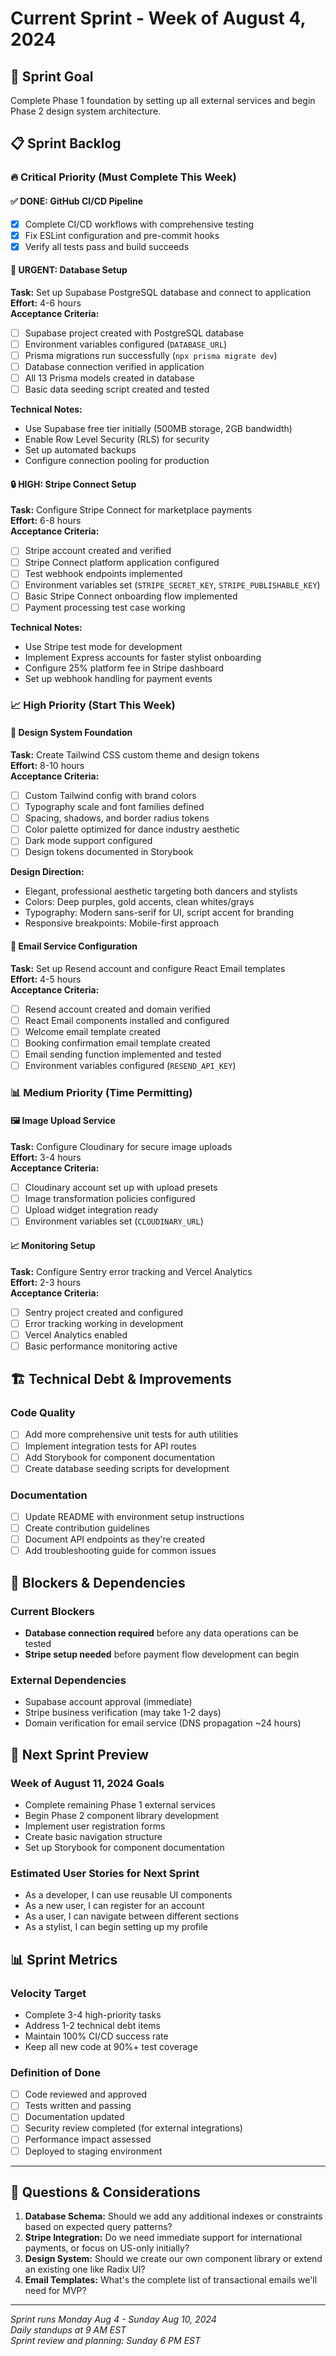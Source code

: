 # Current Sprint - Week of August 4, 2024

## 🎯 Sprint Goal

Complete Phase 1 foundation by setting up all external services and begin Phase 2 design system architecture.

## 📋 Sprint Backlog

### 🔥 Critical Priority (Must Complete This Week)

#### ✅ DONE: GitHub CI/CD Pipeline

- [x] Complete CI/CD workflows with comprehensive testing
- [x] Fix ESLint configuration and pre-commit hooks
- [x] Verify all tests pass and build succeeds

#### 🚨 URGENT: Database Setup

**Task:** Set up Supabase PostgreSQL database and connect to application  
**Effort:** 4-6 hours  
**Acceptance Criteria:**

- [ ] Supabase project created with PostgreSQL database
- [ ] Environment variables configured (`DATABASE_URL`)
- [ ] Prisma migrations run successfully (`npx prisma migrate dev`)
- [ ] Database connection verified in application
- [ ] All 13 Prisma models created in database
- [ ] Basic data seeding script created and tested

**Technical Notes:**

- Use Supabase free tier initially (500MB storage, 2GB bandwidth)
- Enable Row Level Security (RLS) for security
- Set up automated backups
- Configure connection pooling for production

#### 🔒 HIGH: Stripe Connect Setup

**Task:** Configure Stripe Connect for marketplace payments  
**Effort:** 6-8 hours  
**Acceptance Criteria:**

- [ ] Stripe account created and verified
- [ ] Stripe Connect platform application configured
- [ ] Test webhook endpoints implemented
- [ ] Environment variables set (`STRIPE_SECRET_KEY`, `STRIPE_PUBLISHABLE_KEY`)
- [ ] Basic Stripe Connect onboarding flow implemented
- [ ] Payment processing test case working

**Technical Notes:**

- Use Stripe test mode for development
- Implement Express accounts for faster stylist onboarding
- Configure 25% platform fee in Stripe dashboard
- Set up webhook handling for payment events

### 📈 High Priority (Start This Week)

#### 🎨 Design System Foundation

**Task:** Create Tailwind CSS custom theme and design tokens  
**Effort:** 8-10 hours  
**Acceptance Criteria:**

- [ ] Custom Tailwind config with brand colors
- [ ] Typography scale and font families defined
- [ ] Spacing, shadows, and border radius tokens
- [ ] Color palette optimized for dance industry aesthetic
- [ ] Dark mode support configured
- [ ] Design tokens documented in Storybook

**Design Direction:**

- Elegant, professional aesthetic targeting both dancers and stylists
- Colors: Deep purples, gold accents, clean whites/grays
- Typography: Modern sans-serif for UI, script accent for branding
- Responsive breakpoints: Mobile-first approach

#### 📧 Email Service Configuration

**Task:** Set up Resend account and configure React Email templates  
**Effort:** 4-5 hours  
**Acceptance Criteria:**

- [ ] Resend account created and domain verified
- [ ] React Email components installed and configured
- [ ] Welcome email template created
- [ ] Booking confirmation email template created
- [ ] Email sending function implemented and tested
- [ ] Environment variables configured (`RESEND_API_KEY`)

### 📊 Medium Priority (Time Permitting)

#### 🖼️ Image Upload Service

**Task:** Configure Cloudinary for secure image uploads  
**Effort:** 3-4 hours  
**Acceptance Criteria:**

- [ ] Cloudinary account set up with upload presets
- [ ] Image transformation policies configured
- [ ] Upload widget integration ready
- [ ] Environment variables set (`CLOUDINARY_URL`)

#### 📈 Monitoring Setup

**Task:** Configure Sentry error tracking and Vercel Analytics  
**Effort:** 2-3 hours  
**Acceptance Criteria:**

- [ ] Sentry project created and configured
- [ ] Error tracking working in development
- [ ] Vercel Analytics enabled
- [ ] Basic performance monitoring active

## 🏗️ Technical Debt & Improvements

### Code Quality

- [ ] Add more comprehensive unit tests for auth utilities
- [ ] Implement integration tests for API routes
- [ ] Add Storybook for component documentation
- [ ] Create database seeding scripts for development

### Documentation

- [ ] Update README with environment setup instructions
- [ ] Create contribution guidelines
- [ ] Document API endpoints as they're created
- [ ] Add troubleshooting guide for common issues

## 🚧 Blockers & Dependencies

### Current Blockers

- **Database connection required** before any data operations can be tested
- **Stripe setup needed** before payment flow development can begin

### External Dependencies

- Supabase account approval (immediate)
- Stripe business verification (may take 1-2 days)
- Domain verification for email service (DNS propagation ~24 hours)

## 📅 Next Sprint Preview

### Week of August 11, 2024 Goals

- Complete remaining Phase 1 external services
- Begin Phase 2 component library development
- Implement user registration forms
- Create basic navigation structure
- Set up Storybook for component documentation

### Estimated User Stories for Next Sprint

- As a developer, I can use reusable UI components
- As a new user, I can register for an account
- As a user, I can navigate between different sections
- As a stylist, I can begin setting up my profile

## 📊 Sprint Metrics

### Velocity Target

- Complete 3-4 high-priority tasks
- Address 1-2 technical debt items
- Maintain 100% CI/CD success rate
- Keep all new code at 90%+ test coverage

### Definition of Done

- [ ] Code reviewed and approved
- [ ] Tests written and passing
- [ ] Documentation updated
- [ ] Security review completed (for external integrations)
- [ ] Performance impact assessed
- [ ] Deployed to staging environment

---

## 🤔 Questions & Considerations

1. **Database Schema:** Should we add any additional indexes or constraints based on expected query patterns?
2. **Stripe Integration:** Do we need immediate support for international payments, or focus on US-only initially?
3. **Design System:** Should we create our own component library or extend an existing one like Radix UI?
4. **Email Templates:** What's the complete list of transactional emails we'll need for MVP?

---

_Sprint runs Monday Aug 4 - Sunday Aug 10, 2024_  
_Daily standups at 9 AM EST_  
_Sprint review and planning: Sunday 6 PM EST_
